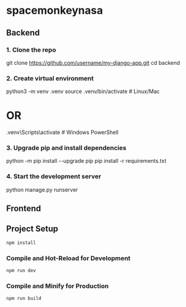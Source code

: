 # spacemonkeynasa

## Backend

### 1. Clone the repo
git clone https://github.com/username/my-django-app.git
cd backend

### 2. Create virtual environment
python3 -m venv .venv
source .venv/bin/activate   # Linux/Mac
# OR
.venv\Scripts\activate      # Windows PowerShell

### 3. Upgrade pip and install dependencies
python -m pip install --upgrade pip
pip install -r requirements.txt

### 4. Start the development server
python manage.py runserver

## Frontend

## Project Setup

```sh
npm install
```

### Compile and Hot-Reload for Development

```sh
npm run dev
```

### Compile and Minify for Production

```sh
npm run build
```
